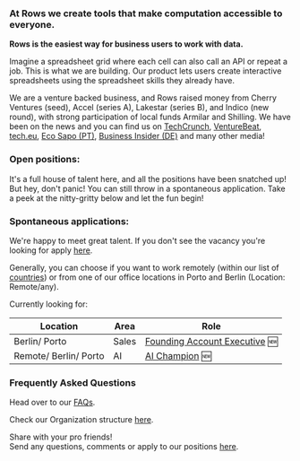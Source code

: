 ### At Rows we create tools that make computation accessible to everyone.

**Rows is the easiest way for business users to work with data.**

Imagine a spreadsheet grid where each cell can also call an API or repeat a job. This is what we are building. Our product lets users create interactive spreadsheets using the spreadsheet skills they already have.

We are a venture backed business, and Rows raised money from Cherry Ventures (seed), Accel (series A), Lakestar (series B), and Indico (new round), with strong participation of local funds Armilar and Shilling. We have been on the news and you can find us on [TechCrunch](https://tcrn.ch/3dEhNKD), [VentureBeat](https://venturebeat.com/2021/02/23/rows-raises-16-million-and-launches-next-gen-spreadsheets-with-built-in-data-integrations/), [tech.eu](https://tech.eu/brief/rows-series-b/), [Eco Sapo (PT)](https://eco.sapo.pt/2021/02/23/rows-capta-13-milhoes-em-serie-b-para-continuar-a-fazer-crescer-equipa-e-produto-entre-o-porto-e-berlim/), [Business Insider (DE)](https://www.businessinsider.de/gruenderszene/rows-excel-konkurrent-finanzierung/) and many other media!

### Open positions: 

It's a full house of talent here, and all the positions have been snatched up! But hey, don't panic! You can still throw in a spontaneous application. Take a peek at the nitty-gritty below and let the fun begin!

### Spontaneous applications:

We're happy to meet great talent. If you don't see the vacancy you're looking for apply [here](mailto:join@rows.com).

Generally, you can choose if you want to work remotely (within our list of [countries](https://github.com/rows/hiring/blob/master/FAQs.md)) or from one of our office locations in Porto and Berlin (Location: Remote/any).

Currently looking for:

| Location             | Area         | Role                                                                   | 
| -------------------- | ------------ | ---------------------------------------------------------------------- |   
| Berlin/ Porto        | Sales        | [Founding Account Executive](/job%20descriptions/Founding%20Account%20Executive.md) 🆕 | 
| Remote/ Berlin/ Porto| AI           | [AI Champion](/job%20descriptions/AI%20Champion.md) 🆕|


### Frequently Asked Questions
Head over to our [FAQs](/FAQs.md).

Check our Organization structure [here](/Teams.md).

Share with your pro friends!  
Send any questions, comments or apply to our positions [here](mailto:join@rows.com).
